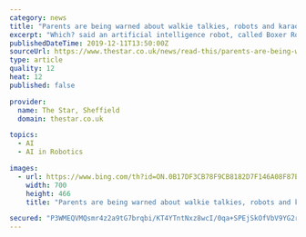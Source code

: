 ```yaml
---
category: news
title: "Parents are being warned about walkie talkies, robots and karaoke machines that can be hacked by strangers - how to stay safe"
excerpt: "Which? said an artificial intelligence robot, called Boxer Robot (made by Spin Master) could be hacked easily because the toy did not require users to create a strong password. A coding game by a company called Bloxels was also found to be hackable because ..."
publishedDateTime: 2019-12-11T13:50:00Z
sourceUrl: https://www.thestar.co.uk/news/read-this/parents-are-being-warned-about-walkie-talkies-robots-and-karaoke-machines-can-be-hacked-strangers-how-stay-safe-1338433
type: article
quality: 12
heat: 12
published: false

provider:
  name: The Star, Sheffield
  domain: thestar.co.uk

topics:
  - AI
  - AI in Robotics

images:
  - url: https://www.bing.com/th?id=ON.0B17DF3CB78F9CB8182D7F146A08F87E
    width: 700
    height: 466
    title: "Parents are being warned about walkie talkies, robots and karaoke machines that can be hacked by strangers - how to stay safe"

secured: "P3WMEQVMQsmr4z2a9tG7brqbi/KT4YTntNxz8wcI/0qa+SPEjSkOfVbV9YG2rmRzVLI2IJqDLWxt10FRQX5/JoXY7PIr8BT4n2vmr1qM+yn3AxCe5/0G1VbytwaERFEVv/zcg0AAI+AM2hKxfYc3R+T7iHeYb2zKSPMgaSwFrBxUTcmohGWOa6Gqrx1miJJRKdbWf17fPz28GCRRotp9yLwTeYL13OJRTItPhRaXR9TDiCj3OXoh5Yu0/A2mCGsKqb4SNUv56yPFLPzOFPQn6g==;uvqbhM2QhWoadCNqtDe4OA=="
---
```


